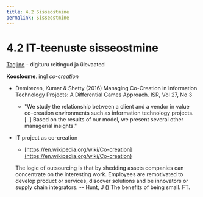 ```yaml
---
title: 4.2 Sisseostmine
permalink: Sisseostmine
---
```


# 4.2 IT-teenuste sisseostmine

[Tagline](https://tagline.ru/) - digituru reitingud ja ülevaated

__Koosloome__. ingl _co-creation_

  - Demirezen, Kumar & Shetty (2016) Managing Co-Creation in Information Technology Projects: A Differential Games Approach. ISR, Vol 27, No 3
    - "We study the relationship between a client and a vendor in value co-creation environments such as information technology projects. [..] Based on the results of our model, we present several other managerial insights."
  - IT project as co-creation
    - [https://en.wikipedia.org/wiki/Co-creation](https://en.wikipedia.org/wiki/Co-creation)

    The logic of outsourcing is that by shedding assets companies can concentrate on the interesting work. Employees are remotivated to develop product or services, discover solutions and be innovators or supply chain integrators. -- Hunt, J () The benefits of being small. FT.